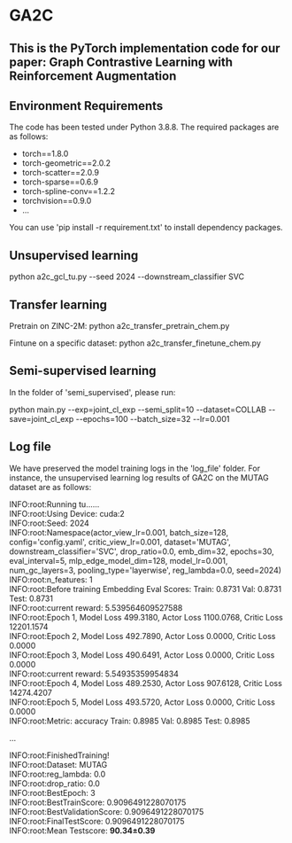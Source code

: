 # GA2C

## This is the PyTorch implementation code for our paper: Graph Contrastive Learning with Reinforcement Augmentation


## Environment Requirements

The code has been tested under Python 3.8.8. The required packages are as follows:

* torch==1.8.0
* torch-geometric==2.0.2
* torch-scatter==2.0.9
* torch-sparse==0.6.9
* torch-spline-conv==1.2.2
* torchvision==0.9.0
* ...
  
You can use 'pip install -r requirement.txt' to install dependency packages.

## Unsupervised learning

python a2c_gcl_tu.py --seed 2024 --downstream_classifier SVC

## Transfer learning

Pretrain on ZINC-2M: python a2c_transfer_pretrain_chem.py

Fintune on a specific dataset: python a2c_transfer_finetune_chem.py

## Semi-supervised learning

In the folder of 'semi_supervised', please run:

python main.py --exp=joint_cl_exp --semi_split=10 --dataset=COLLAB --save=joint_cl_exp --epochs=100 --batch_size=32 --lr=0.001

## Log file

We have preserved the model training logs in the 'log_file' folder. For instance, the unsupervised learning log results of GA2C on the MUTAG dataset are as follows:

INFO:root:Running tu......  
INFO:root:Using Device: cuda:2  
INFO:root:Seed: 2024  
INFO:root:Namespace(actor_view_lr=0.001, batch_size=128, config='config.yaml', critic_view_lr=0.001, dataset='MUTAG', downstream_classifier='SVC', drop_ratio=0.0, emb_dim=32, epochs=30, eval_interval=5, mlp_edge_model_dim=128, model_lr=0.001, num_gc_layers=3, pooling_type='layerwise', reg_lambda=0.0, seed=2024)  
INFO:root:n_features: 1  
INFO:root:Before training Embedding Eval Scores: Train: 0.8731 Val: 0.8731 Test: 0.8731  
INFO:root:current reward: 5.539564609527588  
INFO:root:Epoch 1, Model Loss 499.3180, Actor Loss 1100.0768, Critic Loss 12201.1574  
INFO:root:Epoch 2, Model Loss 492.7890, Actor Loss 0.0000, Critic Loss 0.0000  
INFO:root:Epoch 3, Model Loss 490.6491, Actor Loss 0.0000, Critic Loss 0.0000  
INFO:root:current reward: 5.54935359954834  
INFO:root:Epoch 4, Model Loss 489.2530, Actor Loss 907.6128, Critic Loss 14274.4207  
INFO:root:Epoch 5, Model Loss 493.5720, Actor Loss 0.0000, Critic Loss 0.0000  
INFO:root:Metric: accuracy Train: 0.8985 Val: 0.8985 Test: 0.8985  
  
...  
  
INFO:root:FinishedTraining!  
INFO:root:Dataset: MUTAG  
INFO:root:reg_lambda: 0.0  
INFO:root:drop_ratio: 0.0  
INFO:root:BestEpoch: 3  
INFO:root:BestTrainScore: 0.9096491228070175  
INFO:root:BestValidationScore: 0.9096491228070175  
INFO:root:FinalTestScore: 0.9096491228070175  
INFO:root:Mean Testscore: **90.34±0.39**  
